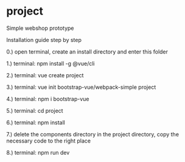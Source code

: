 # project

Simple webshop prototype

Installation guide step by step

0.) open terminal, create an install directory and enter this folder

1.) terminal: npm install -g @vue/cli

2.) terminal: vue create project

3.) terminal: vue init bootstrap-vue/webpack-simple project

4.) terminal: npm i bootstrap-vue

5.) terminal: cd project

6.) terminal: npm install

7.) delete the components directory in the project directory, copy the necessary code to the right place

8.) terminal: npm run dev
